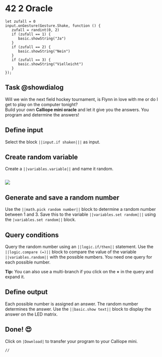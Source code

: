 # 42 2 Oracle

```ghost
let zufall = 0
input.onGesture(Gesture.Shake, function () {
   zufall = randint(0, 2)
   if (zufall == 1) {
      basic.showString("Ja")
   }
   if (zufall == 2) {
      basic.showString("Nein")
   }
   if (zufall == 3) {
      basic.showString("Vielleicht")
   }
});
```

## Task @showdialog
Will we win the next field hockey tournament, is Flynn in love with me or do I get to play on the computer tonight? <br>
Build your own **Calliope mini oracle** and let it give you the answers.
You program and determine the answers!

## Define input
Select the block ``||input.if shaken|||`` as input.

## Create random variable
Create a ``||variables.variable||`` and name it random.


```
```
![](https://calliope.cc/tutorials/variable_zufall.png)

## Generate and save a random number
Use the ``||math.pick random number||`` block to determine a random number between 1 and 3.
Save this to the variable ``||variables.set random|||`` using the ``|variables.set random||`` block.

## Query conditions
Query the random number using an ``||logic.if/then||`` statement. Use the ``||logic.compare (=)||`` block to compare the value of the variable ``||variables.random||`` with the possible numbers. You need one query for each possible number.<p>
**Tip:** You can also use a multi-branch if you click on the **+** in the query and expand it.


## Define output
Each possible number is assigned an answer. The random number determines the answer. Use the ``||basic.show text||`` block to display the answer on the LED matrix.

## Done! 😍
Click on ``|Download|`` to transfer your program to your Calliope mini.

```template
//
```



















